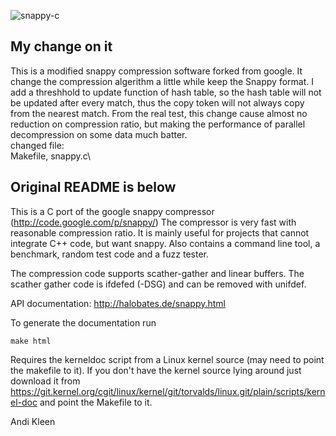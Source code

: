 ![snappy-c](http://halobates.de/snappy-c.png)

My change on it
----
This is a modified snappy compression software forked from google. It change the compression algerithm a little while keep the Snappy format. I add a threshhold to update function of hash table, so the hash table will not be updated after every match, thus the copy token will not always copy from the nearest match. From the real test, this change cause almost no reduction on compression ratio, but making the performance of parallel decompression on some data much batter.\
changed file:\
Makefile, snappy.c\



Original README is below
-------

This is a C port of the google snappy compressor (http://code.google.com/p/snappy/)
The compressor is very fast with reasonable compression ratio.
It is mainly useful for projects that cannot integrate C++ code, but want snappy.
Also contains a command line tool, a benchmark, random test code and a fuzz tester.

The compression code supports scather-gather and linear buffers. The scather
gather code is ifdefed (-DSG) and can be removed with unifdef.

API documentation: http://halobates.de/snappy.html

To generate the documentation run

	make html

Requires the kerneldoc script from a Linux kernel source (may need to point
the makefile to it). If you don't have the kernel source lying around
just download it from
https://git.kernel.org/cgit/linux/kernel/git/torvalds/linux.git/plain/scripts/kernel-doc
and point the Makefile to it.




Andi Kleen
